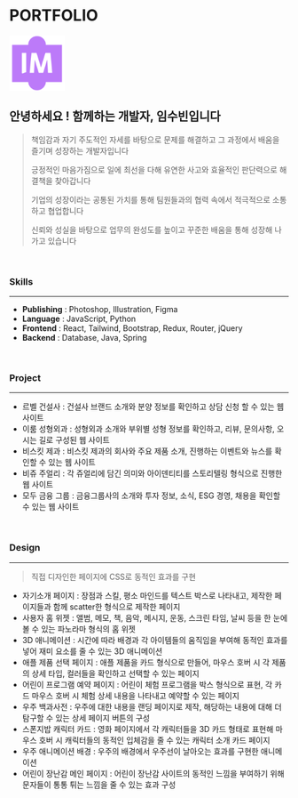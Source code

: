 # PORTFOLIO

<img align="middle" width="100px;" src="/assets/logo.png"/>

<br/>

## 안녕하세요 ! 함께하는 개발자, 임수빈입니다

> 책임감과 자기 주도적인 자세를 바탕으로 문제를 해결하고 그 과정에서 배움을 즐기며 성장하는 개발자입니다
>
> 긍정적인 마음가짐으로 일에 최선을 다해 유연한 사고와 효율적인 판단력으로 해결책을 찾아갑니다
>
> 기업의 성장이라는 공통된 가치를 통해 팀원들과의 협력 속에서 적극적으로 소통하고 협업합니다
>
> 신뢰와 성실을 바탕으로 업무의 완성도를 높이고 꾸준한 배움을 통해 성장해 나가고 있습니다

<br/>

### Skills

---

- **Publishing** : Photoshop, Illustration, Figma
- **Language** : JavaScript, Python
- **Frontend** : React, Tailwind, Bootstrap, Redux, Router, jQuery
- **Backend** : Database, Java, Spring

<br/>

### Project

---

- 르벨 건설사
  : 건설사 브랜드 소개와 분양 정보를 확인하고 상담 신청 할 수 있는 웹 사이트
- 이룸 성형외과
  : 성형외과 소개와 부위별 성형 정보를 확인하고, 리뷰, 문의사항, 오시는 길로 구성된 웹 사이트
- 비스킷 제과
  : 비스킷 제과의 회사와 주요 제품 소개, 진행하는 이벤트와 뉴스를 확인할 수 있는 웹 사이트
- 비쥬 주얼리
  : 각 쥬얼리에 담긴 의미와 아이덴티티를 스토리텔링 형식으로 진행한 웹 사이트
- 모두 금융 그룹
  : 금융그룹사의 소개와 투자 정보, 소식, ESG 경영, 채용을 확인할 수 있는 웹 사이트

<br/>

### Design

---

> 직접 디자인한 페이지에 CSS로 동적인 효과를 구현

- 자기소개 페이지
  : 장점과 스킬, 평소 마인드를 텍스트 박스로 나타내고, 제작한 페이지들과 함께 scatter한 형식으로 제작한 페이지
- 사용자 홈 위젯
  : 앨범, 메모, 책, 음악, 메시지, 운동, 스크린 타임, 날씨 등을 한 눈에 볼 수 있는 파노라마 형식의 홈 위젯
- 3D 애니메이션
  : 시간에 따라 배경과 각 아이템들의 움직임을 부여해 동적인 효과를 넣어 재미 요소를 줄 수 있는 3D 애니메이션
- 애플 제품 선택 페이지
  : 애플 제품을 카드 형식으로 만들어, 마우스 호버 시 각 제품의 상세 타입, 컬러들을 확인하고 선택할 수 있는 페이지
- 어린이 프로그램 예약 페이지
  : 어린이 체험 프로그램을 박스 형식으로 표현, 각 카드 마우스 호버 시 체험 상세 내용을 나타내고 예약할 수 있는 페이지
- 우주 백과사전
  : 우주에 대한 내용을 랜딩 페이지로 제작, 해당하는 내용에 대해 더 탐구할 수 있는 상세 페이지 버튼의 구성
- 스폰지밥 캐릭터 카드
  : 영화 페이지에서 각 캐릭터들을 3D 카드 형태로 표현해 마우스 호버 시 캐릭터들의 동적인 입체감을 줄 수 있는 캐릭터 소개 카드 페이지
- 우주 애니메이션 배경
  : 우주의 배경에서 우주선이 날아오는 효과를 구현한 애니메이션
- 어린이 장난감 메인 페이지
  : 어린이 장난감 사이트의 동적인 느낌을 부여하기 위해 문자들이 통통 튀는 느낌을 줄 수 있는 효과 구성
